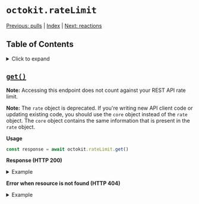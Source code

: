 # `octokit.rateLimit`

[Previous: pulls](pulls.md) \| [Index](README.md) \| [Next: reactions](reactions.md)

## Table of Contents

<details><summary>Click to expand</summary>

- [`get()`](#get)

</details>

## [`get()`](https://docs.github.com/v3/rate_limit/#get-rate-limit-status-for-the-authenticated-user)

**Note:** Accessing this endpoint does not count against your REST API rate limit.

**Note:** The `rate` object is deprecated. If you're writing new API client code or updating existing code, you should use the `core` object instead of the `rate` object. The `core` object contains the same information that is present in the `rate` object.

**Usage**

```js
const response = await octokit.rateLimit.get()
```

**Response (HTTP 200)**

<details><summary>Example</summary>

```js
const response = {
  status: 200,
  data: {
    resources: {
      core: {
        limit: 5000,
        remaining: 4999,
        reset: 1372700873
      },
      search: {
        limit: 30,
        remaining: 18,
        reset: 1372697452
      },
      graphql: {
        limit: 5000,
        remaining: 4993,
        reset: 1372700389
      },
      integration_manifest: {
        limit: 5000,
        remaining: 4999,
        reset: 1551806725
      },
      code_scanning_upload: {
        limit: 500,
        remaining: 499,
        reset: 1551806725
      }
    },
    rate: {
      limit: 5000,
      remaining: 4999,
      reset: 1372700873
    }
  }
}
```

</details>

**Error when resource is not found (HTTP 404)**

<details><summary>Example</summary>

```js
try {
  response = await octokit.rateLimit.get()
} catch (err) {
  if (err.status === 404) {
    // ..
  }
}
```

</details>
